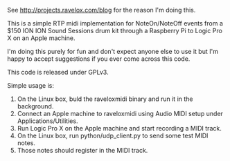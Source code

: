See http://projects.ravelox.com/blog for the reason I'm doing this.

This is a simple RTP midi implementation for NoteOn/NoteOff events from
a $150 ION ION Sound Sessions drum kit through a Raspberry Pi to
Logic Pro X on an Apple machine.

I'm doing this purely for fun and don't expect anyone else to use
it but I'm happy to accept suggestions if you ever come across
this code.

This code is released under GPLv3.

Simple usage is:

1. On the Linux box, buld the raveloxmidi binary and run it in the background.
2. Connect an Apple machine to raveloxmidi using Audio MIDI setup under Applications/Utilities.
3. Run Logic Pro X on the Apple machine and start recording a MIDI track.
4. On the Linux box, run python/udp_client.py to send some test MIDI notes.
5. Those notes should register in the MIDI track.
